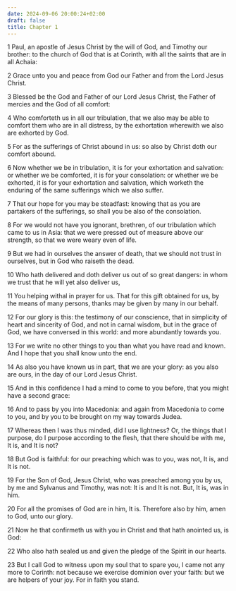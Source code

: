 ```yaml
---
date: 2024-09-06 20:00:24+02:00
draft: false
title: Chapter 1
---
```




1 Paul, an apostle of Jesus Christ by the will of God, and Timothy our brother: to the church of God that is at Corinth, with all the saints that are in all Achaia:

2 Grace unto you and peace from God our Father and from the Lord Jesus Christ.

3 Blessed be the God and Father of our Lord Jesus Christ, the Father of mercies and the God of all comfort:

4 Who comforteth us in all our tribulation, that we also may be able to comfort them who are in all distress, by the exhortation wherewith we also are exhorted by God.

5 For as the sufferings of Christ abound in us: so also by Christ doth our comfort abound.

6 Now whether we be in tribulation, it is for your exhortation and salvation: or whether we be comforted, it is for your consolation: or whether we be exhorted, it is for your exhortation and salvation, which worketh the enduring of the same sufferings which we also suffer.

7 That our hope for you may be steadfast: knowing that as you are partakers of the sufferings, so shall you be also of the consolation.

8 For we would not have you ignorant, brethren, of our tribulation which came to us in Asia: that we were pressed out of measure above our strength, so that we were weary even of life.

9 But we had in ourselves the answer of death, that we should not trust in ourselves, but in God who raiseth the dead.

10 Who hath delivered and doth deliver us out of so great dangers: in whom we trust that he will yet also deliver us,

11 You helping withal in prayer for us. That for this gift obtained for us, by the means of many persons, thanks may be given by many in our behalf.

12 For our glory is this: the testimony of our conscience, that in simplicity of heart and sincerity of God, and not in carnal wisdom, but in the grace of God, we have conversed in this world: and more abundantly towards you.

13 For we write no other things to you than what you have read and known. And I hope that you shall know unto the end.

14 As also you have known us in part, that we are your glory: as you also are ours, in the day of our Lord Jesus Christ.

15 And in this confidence I had a mind to come to you before, that you might have a second grace:

16 And to pass by you into Macedonia: and again from Macedonia to come to you, and by you to be brought on my way towards Judea.

17 Whereas then I was thus minded, did I use lightness? Or, the things that I purpose, do I purpose according to the flesh, that there should be with me, It is, and It is not?

18 But God is faithful: for our preaching which was to you, was not, It is, and It is not.

19 For the Son of God, Jesus Christ, who was preached among you by us, by me and Sylvanus and Timothy, was not: It is and It is not. But, It is, was in him.

20 For all the promises of God are in him, It is. Therefore also by him, amen to God, unto our glory.

21 Now he that confirmeth us with you in Christ and that hath anointed us, is God:

22 Who also hath sealed us and given the pledge of the Spirit in our hearts.

23 But I call God to witness upon my soul that to spare you, I came not any more to Corinth: not because we exercise dominion over your faith: but we are helpers of your joy. For in faith you stand.

